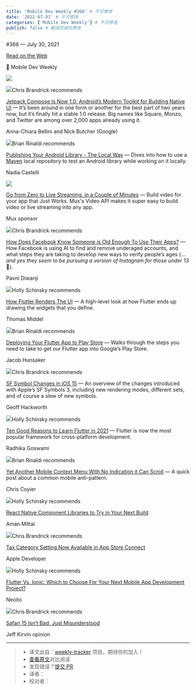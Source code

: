 ```yaml
---
title: 'Mobile Dev Weekly #366' # 不可修改
date: '2022-07-01' # 不可修改
categories: ['Mobile Dev Weekly'] # 不可修改
publish: false # 翻译完成后修改
---
```


<!--以上是预览信息，图片一张或限制百字左右，前者优先，全文请使用二级及以下标题-->
<!-- more -->

#​366 — July 30, 2021

[Read on the Web](https://mobiledevweekly.com/link/111777/web)

📱 Mobile Dev Weekly

[![](https://res.cloudinary.com/cpress/image/upload/w_1280,e_sharpen:60/v1627637770/bdddksg0equs5scf8qlt.png)](https://mobiledevweekly.com/link/111778/web)

![](https://cooperpress.s3.amazonaws.com/chrisbrandrick.png)Chris Brandrick recommends

[Jetpack Compose Is Now 1.0: Android’s Modern Toolkit for Building Native UI](https://mobiledevweekly.com/link/111778/web) — It’s been around in one form or another for the best part of two years now, but it’s finally hit a stable 1.0 release. Big names like Square, Monzo, and Twitter are among over 2,000 apps already using it.

Anna-Chiara Bellini and Nick Butcher (Google)

![](https://cooperpress.s3.amazonaws.com/remotesynth.png)Brian Rinaldi recommends

[Publishing Your Android Library - The Local Way](https://mobiledevweekly.com/link/111779/web) — Dives into how to use a [Maven](https://mobiledevweekly.com/link/111780/web) local repository to test an Android library while working on it locally.

Nadia Castelli

[![](https://copm.s3.amazonaws.com/9a355c50.png)](https://mobiledevweekly.com/link/111781/web)

[Go from Zero to Live Streaming, in a Couple of Minutes](https://mobiledevweekly.com/link/111781/web) — Build video for your app that Just Works. Mux's Video API makes it super easy to build video or live streaming into any app.

Mux sponsor

![](https://cooperpress.s3.amazonaws.com/chrisbrandrick.png)Chris Brandrick recommends

[How Does Facebook Know Someone is Old Enough To Use Their Apps?](https://mobiledevweekly.com/link/111782/web) — How Facebook is using AI to find and remove underaged accounts, and what steps they are taking to develop new ways to verify people’s ages (…_and yes they seem to be pursuing a version of Instagram for those under 13_ 🤔).

Pavni Diwanji

![](https://cooperpress.s3.amazonaws.com/devgirlfl.png)Holly Schinsky recommends

[How Flutter Renders The UI](https://mobiledevweekly.com/link/111783/web) — A high-level look at how Flutter ends up drawing the widgets that you define.

Thomas Middel

![](https://cooperpress.s3.amazonaws.com/remotesynth.png)Brian Rinaldi recommends

[Deploying Your Flutter App to Play Store](https://mobiledevweekly.com/link/111784/web) — Walks through the steps you need to take to get our Flutter app into Google’s Play Store.

Jacob Hunsaker

![](https://cooperpress.s3.amazonaws.com/chrisbrandrick.png)Chris Brandrick recommends

[SF Symbol Changes in iOS 15](https://mobiledevweekly.com/link/111785/web) — An overview of the changes introduced with Apple’s SF Symbols 3, including new rendering modes, different sets, and of course a slew of new symbols.

Geoff Hackworth

![](https://cooperpress.s3.amazonaws.com/devgirlfl.png)Holly Schinsky recommends

[Ten Good Reasons to Learn Flutter in 2021](https://mobiledevweekly.com/link/111786/web) — Flutter is now the most popular framework for cross-platform development.

Radhika Goswami

![](https://cooperpress.s3.amazonaws.com/remotesynth.png)Brian Rinaldi recommends

[Yet Another Mobile Context Menu With No Indication it Can Scroll](https://mobiledevweekly.com/link/111787/web) — A quick post about a common mobile anti-pattern.

Chris Coyier

![](https://cooperpress.s3.amazonaws.com/devgirlfl.png)Holly Schinsky recommends

[React Native Component Libraries to Try in Your Next Build](https://mobiledevweekly.com/link/111788/web)

Aman Mittal

![](https://cooperpress.s3.amazonaws.com/chrisbrandrick.png)Chris Brandrick recommends

[Tax Category Setting Now Available in App Store Connect](https://mobiledevweekly.com/link/111789/web)

Apple Developer

![](https://cooperpress.s3.amazonaws.com/devgirlfl.png)Holly Schinsky recommends

[Flutter Vs. Ionic: Which to Choose For Your Next Mobile App Development Project?](https://mobiledevweekly.com/link/111790/web)

Neoito

![](https://cooperpress.s3.amazonaws.com/chrisbrandrick.png)Chris Brandrick recommends

[Safari 15 Isn’t Bad, Just Misunderstood](https://mobiledevweekly.com/link/111791/web)

Jeff Kirvin opinion

---
> * 译文出自：[weekly-tracker](https://github.com/FEDarling/weekly-tracker) 项目，期待你的加入！
> * [查看原文](https://mobiledevweekly.com/issues/366)对比阅读
> * 发现错误？[提交 PR](https://github.com/FEDarling/weekly-tracker/blob/main/weeklys/mobile_dev_weekly/366)
> * 译者：
> * 校对者：
